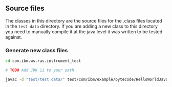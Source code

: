 ## Source files

The classes in this directory are the source files for the .class files located in the `test data` directory.
If you are adding a new class to this directory you need to manually compile it at the java level it was written to be tested against.

### Generate new class files

```sh
cd com.ibm.ws.ras.instrument_test

# TODO Add JDK 11 to your path

javac -d "test/test data/" test/com/ibm/example/bytecode/HelloWorldJava11.java 